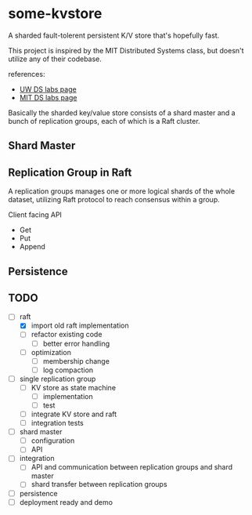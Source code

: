 # some-kvstore
A sharded fault-tolerent persistent K/V store that's hopefully fast.

This project is inspired by the MIT Distributed Systems class, but doesn't utilize any of their codebase.

references:
- [UW DS labs page](https://gitlab.cs.washington.edu/dwoos/452-labs/-/wikis/home)
- [MIT DS labs page](http://nil.csail.mit.edu/6.824/2015/index.html)

Basically the sharded key/value store consists of a shard master and a bunch of replication groups, each of which is a Raft cluster.

## Shard Master

## Replication Group in Raft

A replication groups manages one or more logical shards of the whole dataset, utilizing Raft protocol to reach consensus within a group.

Client facing API
- Get
- Put
- Append

## Persistence

## TODO
- [ ] raft
    - [x] import old raft implementation
    - [ ] refactor existing code
        - [ ] better error handling
    - [ ] optimization
        - [ ] membership change
        - [ ] log compaction
- [ ] single replication group
    - [ ] KV store as state machine
        - [ ] implementation
        - [ ] test
    - [ ] integrate KV store and raft
    - [ ] integration tests
- [ ] shard master
    - [ ] configuration
    - [ ] API
- [ ] integration
    - [ ] API and communication between replication groups and shard master
    - [ ] shard transfer between replication groups
- [ ] persistence
- [ ] deployment ready and demo
